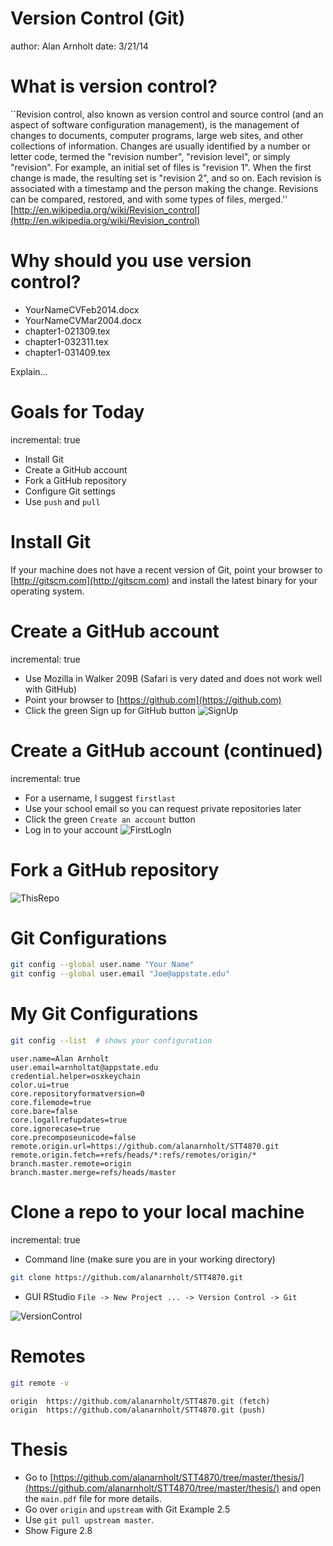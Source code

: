 Version Control (Git)
========================================================
author: Alan Arnholt
date: 3/21/14

What is version control?
========================================================
``Revision control, also known as version control and source control (and an aspect of software configuration management), is the management of changes to documents, computer programs, large web sites, and other collections of information. Changes are usually identified by a number or letter code, termed the "revision number", "revision level", or simply "revision". For example, an initial set of files is "revision 1". When the first change is made, the resulting set is "revision 2", and so on. Each revision is associated with a timestamp and the person making the change. Revisions can be compared, restored, and with some types of files, merged.''  
[http://en.wikipedia.org/wiki/Revision_control](http://en.wikipedia.org/wiki/Revision_control)

Why should you use version control?
======================================================

* YourNameCVFeb2014.docx
* YourNameCVMar2004.docx
* chapter1-021309.tex
* chapter1-032311.tex
* chapter1-031409.tex
 

Explain...


Goals for Today
========================================================
incremental: true  
* Install Git
* Create a GitHub account
* Fork a GitHub repository
* Configure Git settings
* Use `push` and `pull`


Install Git
========================================================
If your machine does not have a recent version of Git,
point your browser to [http://gitscm.com](http://gitscm.com) and install the latest binary for your operating system.


Create a GitHub account
========================================================
incremental: true

* Use Mozilla in Walker 209B (Safari is very dated and does not work well with GitHub)
* Point your browser to [https://github.com](https://github.com)
* Click the green Sign up for GitHub button
![SignUp](./images/CreateGitHub.png)


Create a GitHub account (continued)
========================================================
incremental: true

* For a username, I suggest `firstlast`
* Use your school email so you can request private repositories later
* Click the green `Create an account` button
* Log in to your account
![FirstLogIn](./images/FirstLogIn.png)


Fork a GitHub repository
=================================================

![ThisRepo](./images/ThisRepo.png)


Git Configurations
========================================================


```bash
git config --global user.name "Your Name"
git config --global user.email "Joe@appstate.edu"
```



My Git Configurations
========================================================


```bash
git config --list  # shows your configuration
```

```
user.name=Alan Arnholt
user.email=arnholtat@appstate.edu
credential.helper=osxkeychain
color.ui=true
core.repositoryformatversion=0
core.filemode=true
core.bare=false
core.logallrefupdates=true
core.ignorecase=true
core.precomposeunicode=false
remote.origin.url=https://github.com/alanarnholt/STT4870.git
remote.origin.fetch=+refs/heads/*:refs/remotes/origin/*
branch.master.remote=origin
branch.master.merge=refs/heads/master
```


Clone a repo to your local machine
=======================================================
incremental: true

* Command line (make sure you are in your working directory)

```bash
git clone https://github.com/alanarnholt/STT4870.git
```

* GUI RStudio  `File -> New Project ... -> Version Control -> Git`

![VersionControl](./images/ProjectVersionControl.png)


Remotes
=======================================================

```bash
git remote -v
```

```
origin	https://github.com/alanarnholt/STT4870.git (fetch)
origin	https://github.com/alanarnholt/STT4870.git (push)
```


Thesis
=======================================================
* Go to [https://github.com/alanarnholt/STT4870/tree/master/thesis/](https://github.com/alanarnholt/STT4870/tree/master/thesis/) and open the `main.pdf` file for more details.
* Go over `origin` and `upstream` with Git Example 2.5
* Use `git pull upstream master`.
* Show Figure 2.8

